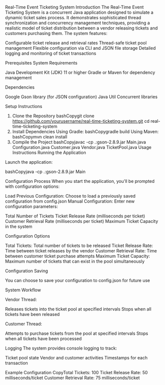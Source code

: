 Real-Time Event Ticketing System
Introduction
The Real-Time Event Ticketing System is a concurrent Java application designed to simulate a dynamic ticket sales process. It demonstrates sophisticated thread synchronization and concurrency management techniques, providing a realistic model of ticket distribution between a vendor releasing tickets and customers purchasing them.
The system features:

Configurable ticket release and retrieval rates
Thread-safe ticket pool management
Flexible configuration via CLI and JSON file storage
Detailed logging and monitoring of ticket transactions

Prerequisites
System Requirements

Java Development Kit (JDK) 11 or higher
Gradle or Maven for dependency management

Dependencies

Google Gson library (for JSON configuration)
Java Util Concurrent libraries

Setup Instructions
1. Clone the Repository
bashCopygit clone https://github.com/yourusername/real-time-ticketing-system.git
cd real-time-ticketing-system
2. Install Dependencies
Using Gradle:
bashCopygradle build
Using Maven:
bashCopymvn clean install
3. Compile the Project
bashCopyjavac -cp .:gson-2.8.9.jar Main.java Configuration.java Customer.java Vendor.java TicketPool.java
Usage Instructions
Running the Application

Launch the application:

bashCopyjava -cp .:gson-2.8.9.jar Main

Configuration Process
When you start the application, you'll be prompted with configuration options:


Load Previous Configuration: Choose to load a previously saved configuration from config.json
Manual Configuration: Enter new configuration parameters:

Total Number of Tickets
Ticket Release Rate (milliseconds per ticket)
Customer Retrieval Rate (milliseconds per ticket)
Maximum Ticket Capacity in the system




Configuration Options

Total Tickets: Total number of tickets to be released
Ticket Release Rate: Time between ticket releases by the vendor
Customer Retrieval Rate: Time between customer ticket purchase attempts
Maximum Ticket Capacity: Maximum number of tickets that can exist in the pool simultaneously


Configuration Saving

You can choose to save your configuration to config.json for future use



System Workflow

Vendor Thread:

Releases tickets into the ticket pool at specified intervals
Stops when all tickets have been released


Customer Thread:

Attempts to purchase tickets from the pool at specified intervals
Stops when all tickets have been processed



Logging
The system provides console logging to track:

Ticket pool state
Vendor and customer activities
Timestamps for each transaction

Example Configuration
CopyTotal Tickets: 100
Ticket Release Rate: 50 milliseconds/ticket
Customer Retrieval Rate: 75 milliseconds/ticket
